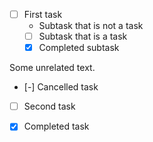 - [ ] First task
    - Subtask that is not a task
    - [ ] Subtask that is a task
    - [x] Completed subtask

Some unrelated text.
- [-] Cancelled task
- [ ] Second task

- [x] Completed task
